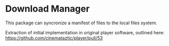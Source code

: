# Download Manager

This package can syncronize a manifest of files to the local files system. 

Extraction of initial implementation in original player software, outlined here: https://github.com/cinemataztic/player/pull/53
